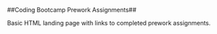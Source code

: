 ##Coding Bootcamp Prework Assignments##

Basic HTML landing page with links to completed prework assignments.